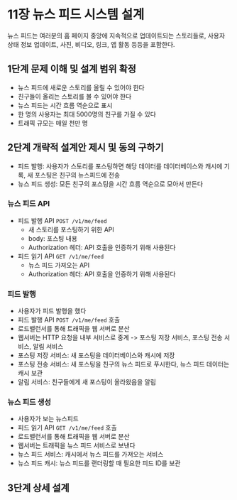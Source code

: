# 11장 뉴스 피드 시스템 설계 

뉴스 피드는 여러분의 홈 페이지 중앙에 지속적으로 업데이트되는 스토리들로, 사용자 상태 정보 업데이트, 사진, 비디오, 링크, 앱 활동 등등을 포함한다.

## 1단계 문제 이해 및 설계 범위 확정

- 뉴스 피드에 새로운 스토리를 올릴 수 있어야 한다 
- 친구들이 올리는 스토리를 볼 수 있어야 한다
- 뉴스 피드는 시간 흐름 역순으로 표시
- 한 명의 사용자는 최대 5000명의 친구를 가질 수 있다
- 트래픽 규모는 매일 천만 명

## 2단계 개략적 설계안 제시 및 동의 구하기

- 피드 발행: 사용자가 스토리를 포스팅하면 해당 데이터를 데이터베이스와 캐시에 기록, 새 포스팅은 친구의 뉴스피드에 전송
- 뉴스 피드 생성: 모든 친구의 포스팅을 시간 흐름 역순으로 모아서 만든다

### 뉴스 피드 API

- 피드 발행 API `POST /v1/me/feed`
  - 새 스토리를 포스팅하기 위한 API
  - body: 포스팅 내용
  - Authorization 헤더: API 호출을 인증하기 위해 사용된다
- 피드 읽기 API `GET /v1/me/feed`
  - 뉴스 피드 가져오는 API
  - Authorization 헤더: API 호출을 인증하기 위해 사용된다

### 피드 발행

- 사용자가 피드 발행을 했다
- 피드 발행 API `POST /v1/me/feed` 호출
- 로드밸런서를 통해 트래픽을 웹 서버로 분산
- 웹서버는 HTTP 요청을 내부 서비스로 중계 -> 포스팅 저장 서비스, 포스팅 전송 서비스, 알림 서비스
- 포스팅 저장 서비스: 새 포스팅을 데이터베이스와 캐시에 저장
- 포스팅 전송 서비스: 새 포스팅을 친구의 뉴스 피드로 푸시한다, 뉴스 피드 데이터는 캐시 보관
- 알림 서비스: 친구들에게 새 포스팅이 올라왔음을 알림

### 뉴스 피드 생성

- 사용자가 보는 뉴스피드
- 피드 읽기 API `GET /v1/me/feed` 호출
- 로드밸런서를 통해 트래픽을 웹 서버로 분산
- 웹서버는 트래픽을 뉴스 피드 서비스로 보낸다
- 뉴스 피드 서비스: 캐시에서 뉴스 피드를 가져오는 서비스
- 뉴스 피드 캐시: 뉴스 피드를 랜더링할 때 필요한 피드 ID를 보관

## 3단계 상세 설계



